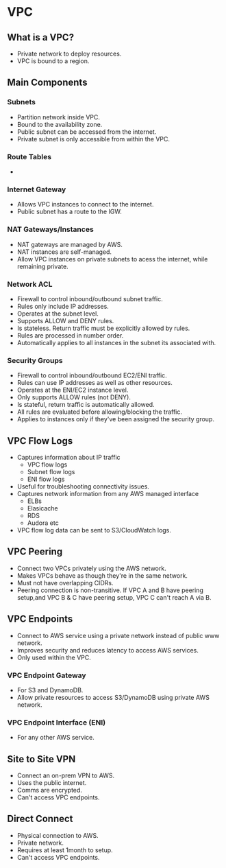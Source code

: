 # VPC

##  What is a VPC?

- Private network to deploy resources.
- VPC is bound to a region.

## Main Components

### Subnets

- Partition network inside VPC.
- Bound to the availability zone.
- Public subnet can be accessed from the internet.
- Private subnet is only accessible from within the VPC.

### Route Tables

- 

### Internet Gateway

- Allows VPC instances to connect to the internet.
- Public subnet has a route to the IGW.

### NAT Gateways/Instances

- NAT gateways are managed by AWS.
- NAT instances are self-managed.
- Allow VPC instances on private subnets to acess the internet, while remaining private.

### Network ACL

- Firewall to control inbound/outbound subnet traffic.
- Rules only include IP addresses.
- Operates at the subnet level.
- Supports ALLOW and DENY rules.
- Is stateless. Return traffic must be explicitly allowed by rules.
- Rules are processed in number order.
- Automatically applies to all instances in the subnet its associated with.

### Security Groups

- Firewall to control inbound/outbound EC2/ENI traffic.
- Rules can use IP addresses as well as other resources.
- Operates at the ENI/EC2 instance level.
- Only supports ALLOW rules (not DENY).
- Is stateful, return traffic is automatically allowed.
- All rules are evaluated before allowing/blocking the traffic.
- Applies to instances only if they've been assigned the security group.

## VPC Flow Logs

- Captures information about IP traffic
  - VPC flow logs
  - Subnet flow logs
  - ENI flow logs
- Useful for troubleshooting connectivity issues.
- Captures network information from any AWS managed interface
  - ELBs
  - Elasicache
  - RDS
  - Audora etc
 - VPC flow log data can be sent to S3/CloudWatch logs.

## VPC Peering

- Connect two VPCs privately using the AWS network.
- Makes VPCs behave as though they're in the same network.
- Must not have overlapping CIDRs.
- Peering connection is non-transitive. If VPC A and B have peering setup,and VPC B & C have peering setup, VPC C can't reach A via B.

## VPC Endpoints

- Connect to AWS service using a private network instead of public www network.
- Improves security and reduces latency to access AWS services.
- Only used within the VPC.

### VPC Endpoint Gateway

- For S3 and DynamoDB.
- Allow private resources to access S3/DynamoDB using private AWS network.

### VPC Endpoint Interface (ENI)

- For any other AWS service.

## Site to Site VPN

- Connect an on-prem VPN to AWS.
- Uses the public internet.
- Comms are encrypted.
- Can't access VPC endpoints.

## Direct Connect

- Physical connection to AWS.
- Private network.
- Requires at least 1month to setup.
- Can't access VPC endpoints.

